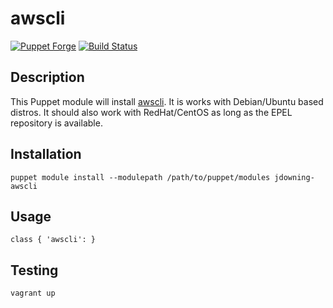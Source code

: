 # awscli

[![Puppet Forge](http://img.shields.io/puppetforge/v/jdowning/awscli.svg)](https://forge.puppetlabs.com/jdowning/awscli) [![Build Status](https://travis-ci.org/justindowning/puppet-awscli.png)](https://travis-ci.org/justindowning/puppet-awscli)

## Description

This Puppet module will install [awscli](https://github.com/aws/aws-cli). It is works with Debian/Ubuntu based distros. It should also work with RedHat/CentOS as long as the EPEL repository is available.

## Installation

`puppet module install --modulepath /path/to/puppet/modules jdowning-awscli`

## Usage

`class { 'awscli': }`

## Testing

`vagrant up`
